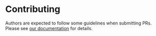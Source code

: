 # Contributing

Authors are expected to follow some guidelines when submitting PRs. Please see [our documentation](https://velero.io/docs/master/code-standards/) for details.
